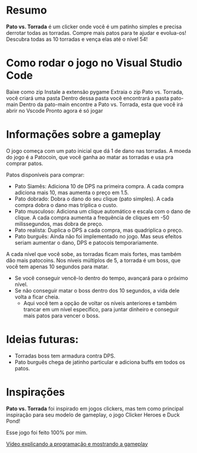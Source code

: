 # Resumo

**Pato vs. Torrada** é um clicker onde você é um patinho simples e precisa derrotar todas as torradas.
Compre mais patos para te ajudar e evolua-os!
Descubra todas as 10 torradas e vença elas até o nível 54!

# Como rodar o jogo no Visual Studio Code

Baixe como zip
Instale a extensão pygame
Extraia o zip Pato vs. Torrada, você criará uma pasta
Dentro dessa pasta você encontrará a pasta pato-main
Dentro da pato-main encontre a Pato vs. Torrada, esta que você irá abrir no Vscode
Pronto agora é só jogar

# Informações sobre a gameplay

O jogo começa com um pato inicial que dá 1 de dano nas torradas.
A moeda do jogo é a Patocoin, que você ganha ao matar as torradas e usa pra comprar patos.

Patos disponíveis para comprar:
  - Pato Siamês: Adiciona 10 de DPS na primeira compra. A cada compra adiciona mais 10, mas aumenta o preço em 1.5.
  - Pato dobrado: Dobra o dano do seu clique (pato simples). A cada compra dobra o dano mas triplica o custo.
  - Pato musculoso: Adiciona um clique automático e escala com o dano de clique. A cada compra aumenta a frequência de cliques em -50 milissegundos, mas dobra de preço.
  - Pato realista: Duplica o DPS a cada compra, mas quadriplica o preço.
  - Pato burguês: Ainda não foi implementado no jogo. Mas seus efeitos seriam aumentar o dano, DPS e patocois temporariamente.

A cada nível que você sobe, as torradas ficam mais fortes, mas também dão mais patocoins. Nos níveis múltiplos de 5, a torrada é um boss, que você tem apenas 10 segundos para matar.
  - Se você conseguir vencê-lo dentro do tempo, avançará para o próximo nível.
  - Se não conseguir matar o boss dentro dos 10 segundos, a vida dele volta a ficar cheia.
    - Aqui você tem a opção de voltar os níveis anteriores e também trancar em um nível específico, para juntar dinheiro e conseguir mais patos para vencer o boss.


# Ideias futuras:
- Torradas boss tem armadura contra DPS.
- Pato burguês chega de jatinho particular e adiciona buffs em todos os patos.

# Inspirações

**Pato vs. Torrada** foi inspirado em jogos clickers, mas tem como principal inspiração para seu modelo de gameplay, o jogo Clicker Heroes e Duck Pond!

Esse jogo foi feito 100% por mim.

[Vídeo explicando a programação e mostrando a gameplay](https://drive.google.com/file/d/1RXUL7ZQSNVrTUbzpCTccicB7_eti3Wk-/view?usp=sharing)
